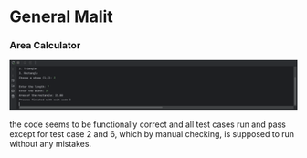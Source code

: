 # General Malit
### Area Calculator

![output.png](output.png)

the code seems to be functionally correct and all test cases run and pass except for test case 2 and 6, which by manual checking, is supposed to run without any mistakes.